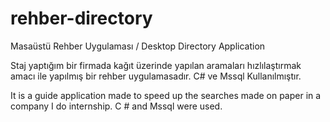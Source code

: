 # rehber-directory
Masaüstü Rehber Uygulaması / Desktop Directory Application

Staj yaptığım bir firmada kağıt üzerinde yapılan aramaları hızlılaştırmak amacı ile yapılmış bir rehber uygulamasadır. C# ve Mssql Kullanılmıştır.

It is a guide application made to speed up the searches made on paper in a company I do internship. C # and Mssql were used.
